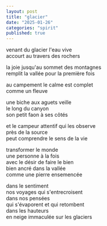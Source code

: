 ```yaml
---
layout: post
title: "glacier"
date: "2025-01-26"
categories: "spirit"
published: true
---
```


venant du glacier l'eau vive  
accourt au travers des rochers  

la joie jusqu'au sommet des montagnes  
remplit la vallée pour la première fois  

au campement le calme est complet  
comme un fleuve  

une biche aux aguets veille  
le long du canyon  
son petit faon à ses côtés  

et le campeur attentif qui les observe  
près de la source  
peut comprendre le sens de la vie  

transformer le monde  
une personne à la fois  
avec le désir de faire le bien  
bien ancré dans la vallée  
comme une pierre ensemencée  

dans le sentiment  
nos voyages qui s'entrecroisent  
dans nos pensées  
qui s'évaporent et qui retombent  
dans les hauteurs  
en neige immaculée sur les glaciers  
